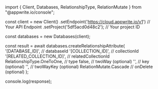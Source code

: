 import { Client, Databases, RelationshipType, RelationMutate } from "@appwrite.io/console";

const client = new Client()
    .setEndpoint('https://cloud.appwrite.io/v1') // Your API Endpoint
    .setProject('5df5acd0d48c2'); // Your project ID

const databases = new Databases(client);

const result = await databases.createRelationshipAttribute(
    '[DATABASE_ID]', // databaseId
    '[COLLECTION_ID]', // collectionId
    '[RELATED_COLLECTION_ID]', // relatedCollectionId
    RelationshipType.OneToOne, // type
    false, // twoWay (optional)
    '', // key (optional)
    '', // twoWayKey (optional)
    RelationMutate.Cascade // onDelete (optional)
);

console.log(response);
